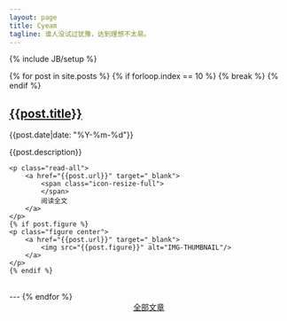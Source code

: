 ```yaml
---
layout: page
title: Cyeam
tagline: 谁人没试过犹豫，达到理想不太易。
---
```

{% include JB/setup %}

{% for post in site.posts %}
	{% if forloop.index == 10 %}
		{% break %}
	{% endif %}
<div class="cyeam_post">
    <h2>
        <a id="{{post.title}}" href="{{post.url}}" target="_blank">
            {{post.title}}
        </a>
    </h2>
    <p class="date">
        <span class="icon-calendar">
        </span>
        {{post.date|date: "%Y-%m-%d"}}
    </p>
    <p class="description">{{post.description}}</p>

    <p class="read-all">
        <a href="{{post.url}}" target="_blank">
            <span class="icon-resize-full">
            </span>
            阅读全文
        </a>
    </p>
    {% if post.figure %}
    <p class="figure center">
        <a href="{{post.url}}" target="_blank">
            <img src="{{post.figure}}" alt="IMG-THUMBNAIL"/>
        </a>
    </p>
    {% endif %}
</div>
<br>
---
{% endfor %}

<center>
<a class="btn btn-large btn-primary" type="button" href="/all.html" target="_blank">全部文章</a>
</center>
